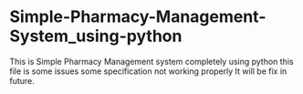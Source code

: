 # Simple-Pharmacy-Management-System_using-python
This is Simple Pharmacy Management system completely using python
this file is some issues some specification not working properly
It will be fix in future.
